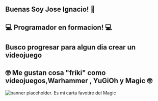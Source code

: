 ## Buenas Soy Jose Ignacio! 👋
## 💻 Programador en formacion! 💻
## Busco progresar para algun dia crear un videojuego
## 🤓 Me gustan cosa "friki" como videojuegos,Warhammer , YuGiOh y Magic 🤓
![banner placeholder. Es mi carta favotire del Magic](https://www.reddit.com/r/magicTCG/comments/abvkd4/hydroid_krasis_by_jason_felix/)

<!--
**NeonArchon/NeonArchon** is a ✨ _special_ ✨ repository because its `README.md` (this file) appears on your GitHub profile.

Here are some ideas to get you started:

- 🔭 I’m currently working on ...
- 🌱 I’m currently learning ...
- 👯 I’m looking to collaborate on ...
- 🤔 I’m looking for help with ...
- 💬 Ask me about ...
- 📫 How to reach me: ...
- 😄 Pronouns: ...
- ⚡ Fun fact: ...
-->
